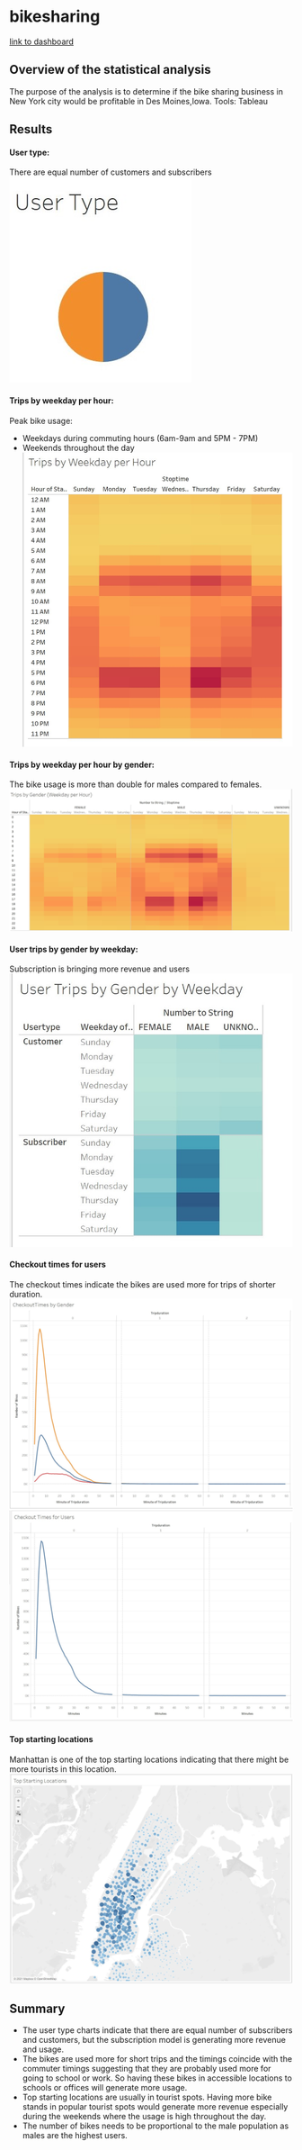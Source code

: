 # bikesharing
[link to dashboard](https://public.tableau.com/views/NYCBike_Challenge/NYCCitiBikeStory?:language=en-US&publish=yes&:display_count=n&:origin=viz_share_link)

## Overview of the statistical analysis
The purpose of the analysis is to determine if the bike sharing business in New York city would be profitable in Des Moines,Iowa. 
Tools: Tableau

## Results

#### User type:
There are equal number of customers and subscribers
![image](https://github.com/vijayabme/bikesharing/blob/main/Resources/user%20type.jpg)

#### Trips by weekday per hour:
Peak bike usage:
- Weekdays  during commuting hours (6am-9am and 5PM - 7PM)
- Weekends throughout the day
![image](https://github.com/vijayabme/bikesharing/blob/main/Resources/Trips_by_weekday.jpg)

#### Trips by weekday per hour by gender:
The bike usage is more than double for males compared to females. 
![image](https://github.com/vijayabme/bikesharing/blob/main/Resources/Trips_by_weekday_gender.jpg)

#### User trips by gender by weekday:
Subscription is bringing more revenue and users
![image](https://github.com/vijayabme/bikesharing/blob/main/Resources/User%20trips%20by%20gender.jpg)

#### Checkout times for users
The checkout times indicate the bikes are used more for trips of shorter duration.
![image](https://github.com/vijayabme/bikesharing/blob/main/Resources/checkout%20times%20by%20gender.jpg)
![image](https://github.com/vijayabme/bikesharing/blob/main/Resources/checkout_time_users.jpg)

#### Top starting locations
Manhattan is one of the top starting locations indicating that there might be more tourists in this location. 
![image](https://github.com/vijayabme/bikesharing/blob/main/Resources/top%20starting%20locations.jpg)


## Summary
- The user type charts indicate that there are equal number of subscribers and customers, but the subscription model is generating more revenue and usage.
- The bikes are used more for short trips and the timings coincide with the commuter timings suggesting that they are probably used more for going to school or work. So having these bikes in accessible locations to schools or offices will generate more usage.
- Top starting locations are usually in tourist spots. Having more bike stands in popular tourist spots would generate more revenue especially during the weekends where the usage is high throughout the day.
- The number of bikes needs to be proportional to the male population as males are the highest users.
